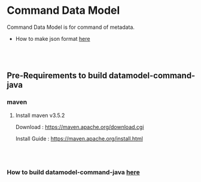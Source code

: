 # Command Data Model #
Command Data Model is for command of metadata.
* How to make json format [here](./document/README.md)


<br></br>
##  Pre-Requirements to build datamodel-command-java

### maven
1. Install maven v3.5.2

   Download : https://maven.apache.org/download.cgi
   
   Install Guide : https://maven.apache.org/install.html

<br></br>
### How to build datamodel-command-java [here](./command-json-format/README.md)

 

